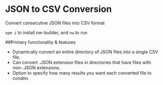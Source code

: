 # JSON to CSV Conversion
Convert consecutive JSON files into CSV format

`npm i` to install nw-builder, and `nw` to run

##Primary functionality & features
* Dynamically convert an entire directory of JSON files into a single CSV file.
* Can convert .JSON extension files in directories that have files with non-.JSON extensions.
* Option to specify how many results you want each converted file to conatin.
